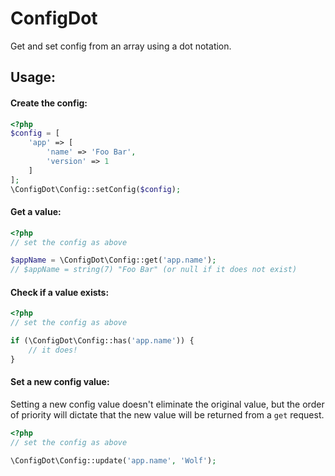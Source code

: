 ConfigDot
====

Get and set config from an array using a dot notation.

## Usage:

#### Create the config:

```php
<?php
$config = [
    'app' => [
        'name' => 'Foo Bar',
        'version' => 1
    ]
];
\ConfigDot\Config::setConfig($config);
```

#### Get a value:

```php
<?php
// set the config as above

$appName = \ConfigDot\Config::get('app.name');
// $appName = string(7) "Foo Bar" (or null if it does not exist)
```

#### Check if a value exists:

```php
<?php
// set the config as above

if (\ConfigDot\Config::has('app.name')) {
    // it does!
}
```

#### Set a new config value:

Setting a new config value doesn't eliminate the original value, but the order of priority will dictate that the new
value will be returned from a `get` request.

```php
<?php
// set the config as above

\ConfigDot\Config::update('app.name', 'Wolf');
```